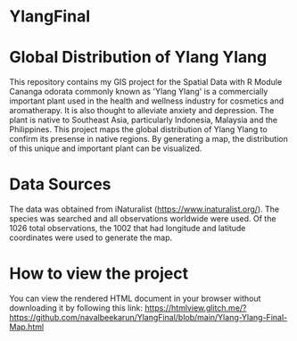 # YlangFinal
# Global Distribution of Ylang Ylang
This repository contains my GIS project for the Spatial Data with R Module
Cananga odorata commonly known as 'Ylang Ylang' is a commercially important plant used in the health and wellness industry for cosmetics and aromatherapy. It is also thought to alleviate anxiety and depression. 
The plant is native to Southeast Asia, particularly Indonesia, Malaysia and the Philippines. This project maps the global distribution of Ylang Ylang to confirm its presense in native regions. By generating a map, the distribution of this unique and important plant can be visualized.
# Data Sources
The data was obtained from iNaturalist (https://www.inaturalist.org/). The species was searched and all observations worldwide were used. Of the 1026 total observations, the 1002 that had longitude and latitude coordinates were used to generate the map. 
# How to view the project
You can view the rendered HTML document in your browser without downloading it by following this link: https://htmlview.glitch.me/?https://github.com/navalbeekarun/YlangFinal/blob/main/Ylang-Ylang-Final-Map.html
